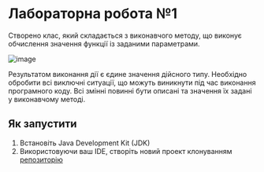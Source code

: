 # Лабораторна робота №1
Створено клас, який складається з виконавчого методу, що виконує обчислення значення функції із заданими параметрами.

![image](https://github.com/volkovily/java-sd-labs/assets/89909053/7d154da1-2681-4d90-b533-f340c8d50db0)

Результатом виконання дії є єдине значення дійсного типу. Необхідно обробити всі виключні ситуації, що можуть виникнути під час виконання програмного коду. Всі змінні повинні бути описані та значення їх задані у виконавчому методі.

## Як запустити
1. Встановіть Java Development Kit (JDK)
2. Використовуючи ваш IDE, створіть новий проект клонуванням [репозиторію](https://github.com/volkovily/java-sd-labs)
